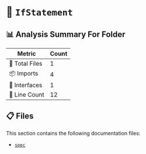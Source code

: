 # 📁 `IfStatement`

## 📊 Analysis Summary For Folder

| Metric | Count |
|--------|-------|
| 📁 Total Files | 1 |
| 📦 Imports | 4 |
| 📐 Interfaces | 1 |
| 🔢 Line Count | 12 |


## 📋 Files

This section contains the following documentation files:

- [`spec`](./spec.md)